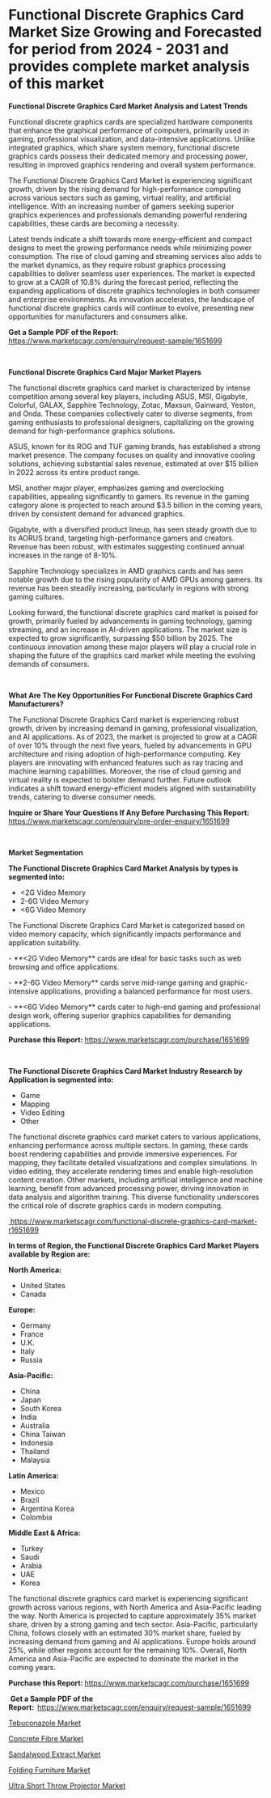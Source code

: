 <p><h1>Functional Discrete Graphics Card Market Size Growing and Forecasted for period from 2024 - 2031 and provides complete market analysis of this market</h1></p><p><strong>Functional Discrete Graphics Card Market Analysis and Latest Trends</strong></p>
<p><p>Functional discrete graphics cards are specialized hardware components that enhance the graphical performance of computers, primarily used in gaming, professional visualization, and data-intensive applications. Unlike integrated graphics, which share system memory, functional discrete graphics cards possess their dedicated memory and processing power, resulting in improved graphics rendering and overall system performance.</p><p>The Functional Discrete Graphics Card Market is experiencing significant growth, driven by the rising demand for high-performance computing across various sectors such as gaming, virtual reality, and artificial intelligence. With an increasing number of gamers seeking superior graphics experiences and professionals demanding powerful rendering capabilities, these cards are becoming a necessity.</p><p>Latest trends indicate a shift towards more energy-efficient and compact designs to meet the growing performance needs while minimizing power consumption. The rise of cloud gaming and streaming services also adds to the market dynamics, as they require robust graphics processing capabilities to deliver seamless user experiences. The market is expected to grow at a CAGR of 10.8% during the forecast period, reflecting the expanding applications of discrete graphics technologies in both consumer and enterprise environments. As innovation accelerates, the landscape of functional discrete graphics cards will continue to evolve, presenting new opportunities for manufacturers and consumers alike.</p></p>
<p><strong>Get a Sample PDF of the Report:&nbsp;</strong> <a href="https://www.marketscagr.com/enquiry/request-sample/1651699?utm_campaign=1286&utm_medium=2&utm_source=Github&utm_content=ia&utm_term=27092024&utm_id=functional-discrete-graphics-card">https://www.marketscagr.com/enquiry/request-sample/1651699</a></p>
<p>&nbsp;</p>
<p><strong>Functional Discrete Graphics Card Major Market Players</strong></p>
<p><p>The functional discrete graphics card market is characterized by intense competition among several key players, including ASUS, MSI, Gigabyte, Colorful, GALAX, Sapphire Technology, Zotac, Maxsun, Gainward, Yeston, and Onda. These companies collectively cater to diverse segments, from gaming enthusiasts to professional designers, capitalizing on the growing demand for high-performance graphics solutions.</p><p>ASUS, known for its ROG and TUF gaming brands, has established a strong market presence. The company focuses on quality and innovative cooling solutions, achieving substantial sales revenue, estimated at over $15 billion in 2022 across its entire product range.</p><p>MSI, another major player, emphasizes gaming and overclocking capabilities, appealing significantly to gamers. Its revenue in the gaming category alone is projected to reach around $3.5 billion in the coming years, driven by consistent demand for advanced graphics.</p><p>Gigabyte, with a diversified product lineup, has seen steady growth due to its AORUS brand, targeting high-performance gamers and creators. Revenue has been robust, with estimates suggesting continued annual increases in the range of 8-10%.</p><p>Sapphire Technology specializes in AMD graphics cards and has seen notable growth due to the rising popularity of AMD GPUs among gamers. Its revenue has been steadily increasing, particularly in regions with strong gaming cultures.</p><p>Looking forward, the functional discrete graphics card market is poised for growth, primarily fueled by advancements in gaming technology, gaming streaming, and an increase in AI-driven applications. The market size is expected to grow significantly, surpassing $50 billion by 2025. The continuous innovation among these major players will play a crucial role in shaping the future of the graphics card market while meeting the evolving demands of consumers.</p></p>
<p>&nbsp;</p>
<p><strong>What Are The Key Opportunities For Functional Discrete Graphics Card Manufacturers?</strong></p>
<p><p>The Functional Discrete Graphics Card market is experiencing robust growth, driven by increasing demand in gaming, professional visualization, and AI applications. As of 2023, the market is projected to grow at a CAGR of over 10% through the next five years, fueled by advancements in GPU architecture and rising adoption of high-performance computing. Key players are innovating with enhanced features such as ray tracing and machine learning capabilities. Moreover, the rise of cloud gaming and virtual reality is expected to bolster demand further. Future outlook indicates a shift toward energy-efficient models aligned with sustainability trends, catering to diverse consumer needs.</p></p>
<p><strong>Inquire or Share Your Questions If Any Before Purchasing This Report:</strong> <a href="https://www.marketscagr.com/enquiry/pre-order-enquiry/1651699?utm_campaign=1286&utm_medium=2&utm_source=Github&utm_content=ia&utm_term=27092024&utm_id=functional-discrete-graphics-card">https://www.marketscagr.com/enquiry/pre-order-enquiry/1651699</a></p>
<p>&nbsp;</p>
<p><strong>Market Segmentation</strong></p>
<p><strong>The Functional Discrete Graphics Card Market Analysis by types is segmented into:</strong></p>
<p><ul><li><2G Video Memory</li><li>2-6G Video Memory</li><li><6G Video Memory</li></ul></p>
<p><p>The Functional Discrete Graphics Card Market is categorized based on video memory capacity, which significantly impacts performance and application suitability. </p><p>- **<2G Video Memory** cards are ideal for basic tasks such as web browsing and office applications. </p><p>- **2-6G Video Memory** cards serve mid-range gaming and graphic-intensive applications, providing a balanced performance for most users. </p><p>- **<6G Video Memory** cards cater to high-end gaming and professional design work, offering superior graphics capabilities for demanding applications.</p></p>
<p><strong>Purchase this Report:&nbsp;</strong><a href="https://www.marketscagr.com/purchase/1651699?utm_campaign=1286&utm_medium=2&utm_source=Github&utm_content=ia&utm_term=27092024&utm_id=functional-discrete-graphics-card">https://www.marketscagr.com/purchase/1651699</a></p>
<p>&nbsp;</p>
<p><strong>The Functional Discrete Graphics Card Market Industry Research by Application is segmented into:</strong></p>
<p><ul><li>Game</li><li>Mapping</li><li>Video Editing</li><li>Other</li></ul></p>
<p><p>The functional discrete graphics card market caters to various applications, enhancing performance across multiple sectors. In gaming, these cards boost rendering capabilities and provide immersive experiences. For mapping, they facilitate detailed visualizations and complex simulations. In video editing, they accelerate rendering times and enable high-resolution content creation. Other markets, including artificial intelligence and machine learning, benefit from advanced processing power, driving innovation in data analysis and algorithm training. This diverse functionality underscores the critical role of discrete graphics cards in modern computing.</p></p>
<p><a href="https://www.marketscagr.com/functional-discrete-graphics-card-market-r1651699?utm_campaign=1286&utm_medium=2&utm_source=Github&utm_content=ia&utm_term=27092024&utm_id=functional-discrete-graphics-card">&nbsp;https://www.marketscagr.com/functional-discrete-graphics-card-market-r1651699</a></p>
<p><strong>In terms of Region, the Functional Discrete Graphics Card Market Players available by Region are:</strong></p>
<p>
    <p> <strong> North America: </strong>
        <ul>
            <li>United States</li>
            <li>Canada</li>
        </ul>
        </p> 
    <p> <strong> Europe: </strong>
        <ul>
            <li>Germany</li>
            <li>France</li>
            <li>U.K.</li>
            <li>Italy</li>
            <li>Russia</li>
        </ul>
        </p> 
    <p> <strong> Asia-Pacific: </strong>
        <ul>
            <li>China</li>
            <li>Japan</li>
            <li>South Korea</li>
            <li>India</li>
            <li>Australia</li>
            <li>China Taiwan</li>
            <li>Indonesia</li>
            <li>Thailand</li>
            <li>Malaysia</li>
        </ul>
        </p> 
    <p> <strong> Latin America: </strong>
        <ul>
            <li>Mexico</li>
            <li>Brazil</li>
            <li>Argentina Korea</li>
            <li>Colombia</li>
        </ul>
        </p> 
    <p> <strong> Middle East & Africa: </strong>
        <ul>
            <li>Turkey</li>
            <li>Saudi</li>
            <li>Arabia</li>
            <li>UAE</li>
            <li>Korea</li>
        </ul>
    </p>
    </p>
<p><p>The functional discrete graphics card market is experiencing significant growth across various regions, with North America and Asia-Pacific leading the way. North America is projected to capture approximately 35% market share, driven by a strong gaming and tech sector. Asia-Pacific, particularly China, follows closely with an estimated 30% market share, fueled by increasing demand from gaming and AI applications. Europe holds around 25%, while other regions account for the remaining 10%. Overall, North America and Asia-Pacific are expected to dominate the market in the coming years.</p></p>
<p><strong>Purchase this Report: </strong><a href="https://www.marketscagr.com/purchase/1651699?utm_campaign=1286&utm_medium=2&utm_source=Github&utm_content=ia&utm_term=27092024&utm_id=functional-discrete-graphics-card">https://www.marketscagr.com/purchase/1651699</a></p>
<p>&nbsp;<strong>Get a Sample PDF of the Report:&nbsp;&nbsp;</strong><a href="https://www.marketscagr.com/enquiry/request-sample/1651699?utm_campaign=1286&utm_medium=2&utm_source=Github&utm_content=ia&utm_term=27092024&utm_id=functional-discrete-graphics-card">https://www.marketscagr.com/enquiry/request-sample/1651699</a></p>
<p><strong></strong></p>
<p><p><a href="https://www.linkedin.com/pulse/what-current-future-prospects-tebuconazole-market-analysis-directions-t1dve?utm_campaign=1286&utm_medium=2&utm_source=Github&utm_content=ia&utm_term=27092024&utm_id=functional-discrete-graphics-card">Tebuconazole Market</a></p><p><a href="https://www.linkedin.com/pulse/pioneering-growth-analyzing-global-concrete-fibre-market-cqqhc?utm_campaign=1286&utm_medium=2&utm_source=Github&utm_content=ia&utm_term=27092024&utm_id=functional-discrete-graphics-card">Concrete Fibre Market</a></p><p><a href="https://www.linkedin.com/pulse/charting-future-comprehensive-analysis-global-sandalwood-mau8e?utm_campaign=1286&utm_medium=2&utm_source=Github&utm_content=ia&utm_term=27092024&utm_id=functional-discrete-graphics-card">Sandalwood Extract Market</a></p><p><a href="https://issuu.com/reportprime-2/docs/folding-furniture-market-size-2030._b3755df224181b?utm_campaign=1286&utm_medium=2&utm_source=Github&utm_content=ia&utm_term=27092024&utm_id=functional-discrete-graphics-card">Folding Furniture Market</a></p><p><a href="https://issuu.com/reportprime-2/docs/ultra-short-throw-projector-market-_48222524cf2da8?utm_campaign=1286&utm_medium=2&utm_source=Github&utm_content=ia&utm_term=27092024&utm_id=functional-discrete-graphics-card">Ultra Short Throw Projector Market</a></p></p>